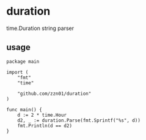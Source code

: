 # duration
time.Duration string parser

## usage

```golang
package main

import (
	"fmt"
	"time"

	"github.com/zzn01/duration"
)

func main() {
	d := 2 * time.Hour
	d2, _ := duration.Parse(fmt.Sprintf("%s", d))
	fmt.Println(d == d2)
}
```
